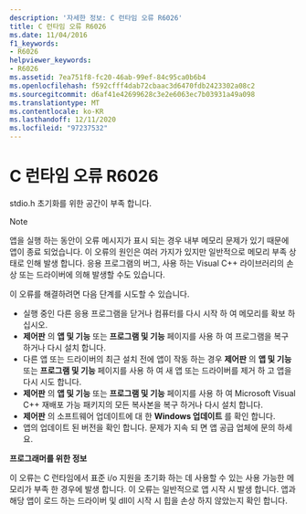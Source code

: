 ```yaml
---
description: '자세한 정보: C 런타임 오류 R6026'
title: C 런타임 오류 R6026
ms.date: 11/04/2016
f1_keywords:
- R6026
helpviewer_keywords:
- R6026
ms.assetid: 7ea751f8-fc20-46ab-99ef-84c95ca0b6b4
ms.openlocfilehash: f592cfff4dab72cbaac3d6470fdb2423302a08c2
ms.sourcegitcommit: d6af41e42699628c3e2e6063ec7b03931a49a098
ms.translationtype: MT
ms.contentlocale: ko-KR
ms.lasthandoff: 12/11/2020
ms.locfileid: "97237532"
---
```

# <a name="c-runtime-error-r6026"></a>C 런타임 오류 R6026

stdio.h 초기화를 위한 공간이 부족 합니다.

> [!NOTE]
> 앱을 실행 하는 동안이 오류 메시지가 표시 되는 경우 내부 메모리 문제가 있기 때문에 앱이 종료 되었습니다. 이 오류의 원인은 여러 가지가 있지만 일반적으로 메모리 부족 상태로 인해 발생 합니다. 응용 프로그램의 버그, 사용 하는 Visual C++ 라이브러리의 손상 또는 드라이버에 의해 발생할 수도 있습니다.
>
> 이 오류를 해결하려면 다음 단계를 시도할 수 있습니다.
>
> - 실행 중인 다른 응용 프로그램을 닫거나 컴퓨터를 다시 시작 하 여 메모리를 확보 하십시오.
> - **제어판** 의 **앱 및 기능** 또는 **프로그램 및 기능** 페이지를 사용 하 여 프로그램을 복구 하거나 다시 설치 합니다.
> - 다른 앱 또는 드라이버의 최근 설치 전에 앱이 작동 하는 경우 **제어판** 의 **앱 및 기능** 또는 **프로그램 및 기능** 페이지를 사용 하 여 새 앱 또는 드라이버를 제거 하 고 앱을 다시 시도 합니다.
> - **제어판** 의 **앱 및 기능** 또는 **프로그램 및 기능** 페이지를 사용 하 여 Microsoft Visual C++ 재배포 가능 패키지의 모든 복사본을 복구 하거나 다시 설치 합니다.
> - **제어판** 의 소프트웨어 업데이트에 대 한 **Windows 업데이트** 를 확인 합니다.
> - 앱의 업데이트 된 버전을 확인 합니다. 문제가 지속 되 면 앱 공급 업체에 문의 하세요.

**프로그래머를 위한 정보**

이 오류는 C 런타임에서 표준 i/o 지원을 초기화 하는 데 사용할 수 있는 사용 가능한 메모리가 부족 한 경우에 발생 합니다. 이 오류는 일반적으로 앱 시작 시 발생 합니다. 앱과 해당 앱이 로드 하는 드라이버 및 dll이 시작 시 힙을 손상 하지 않았는지 확인 합니다.
